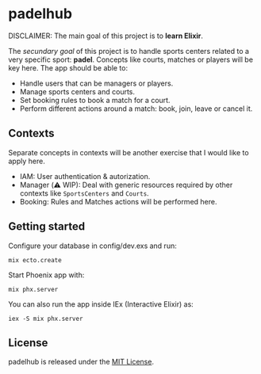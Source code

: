 # padelhub

DISCLAIMER: The main goal of this project is to **learn Elixir**.

The _secundary goal_ of this project is to handle sports centers related to a very specific sport: **padel**.
Concepts like courts, matches or players will be key here. The app should be able to:

* Handle users that can be managers or players.
* Manage sports centers and courts.
* Set booking rules to book a match for a court.
* Perform different actions around a match: book, join, leave or cancel it.

## Contexts

Separate concepts in contexts will be another exercise that I would like to apply here.

* IAM: User authentication & autorization.
* Manager (⚠️  WIP): Deal with generic resources required by other contexts like `SportsCenters` and `Courts`.
* Booking: Rules and Matches actions will be performed here.

## Getting started

Configure your database in config/dev.exs and run:

```
mix ecto.create
```

Start Phoenix app with:

```
mix phx.server
```

You can also run the app inside IEx (Interactive Elixir) as:

```
iex -S mix phx.server
```

## License

padelhub is released under the [MIT License](https://opensource.org/licenses/MIT).
